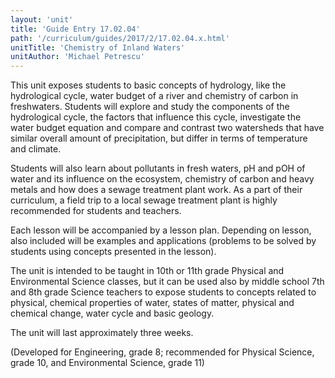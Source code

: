 ```yaml
---
layout: 'unit'
title: 'Guide Entry 17.02.04'
path: '/curriculum/guides/2017/2/17.02.04.x.html'
unitTitle: 'Chemistry of Inland Waters'
unitAuthor: 'Michael Petrescu'
---
```


<main>
 <p>
  This unit exposes students to basic concepts of hydrology, like the hydrological cycle, water budget of a river and chemistry of carbon in freshwaters. Students will explore and study the components of the hydrological cycle, the factors that influence this cycle, investigate the water budget equation and compare and contrast two watersheds that have similar overall amount of precipitation, but differ in terms of temperature and climate.
 </p>
 <p>
  Students will also learn about pollutants in fresh waters, pH and pOH of water and its influence on the ecosystem, chemistry of carbon and heavy metals and how does a sewage treatment plant work. As a part of their curriculum, a field trip to a local sewage treatment plant is highly recommended for students and teachers.
 </p>
 <p>
  Each lesson will be accompanied by a lesson plan. Depending on lesson, also included will be examples and applications (problems to be solved by students using concepts presented in the lesson).
 </p>
 <p>
  The unit is intended to be taught in 10th or 11th grade Physical and Environmental Science classes, but it can be used also by middle school 7th and 8th grade Science teachers to expose students to concepts related to physical, chemical properties of water, states of matter, physical and chemical change, water cycle and basic geology.
 </p>
 <p>
  The unit will last approximately three weeks.
 </p>
 <p>
  (Developed for Engineering, grade 8; recommended for Physical Science, grade 10, and Environmental Science, grade 11)
 </p>
</main>
